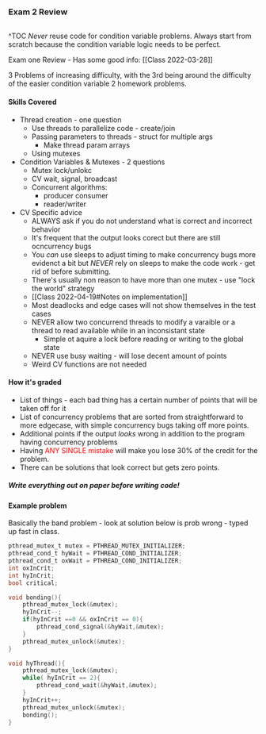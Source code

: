 ### Exam 2 Review
```toc
```
^TOC
*Never* reuse code for condition variable problems. Always start from scratch because the condition variable logic needs to be perfect.

Exam one Review - Has some good info: [[Class 2022-03-28]]

3 Problems of increasing difficulty, with the 3rd being around the difficulty of the easier condition variable 2 homework problems.

#### Skills Covered
- Thread creation - one question
	- Use threads to parallelize code - create/join
	- Passing parameters to threads - struct for multiple args
		- Make thread param arrays
	- Using mutexes
- Condition Variables & Mutexes - 2 questions
	- Mutex lock/unlokc
	- CV wait, signal, broadcast
	- Concurrent algorithms:
		- producer consumer
		- reader/writer
- CV Specific advice
	- ALWAYS ask if you do not understand what is correct and incorrect behavior
	- It's frequent that the output looks corect but there are still ocncurrency bugs
	- You *can* use sleeps to adjust timing to make concurrency bugs more evidenct a bit but *NEVER* rely on sleeps to make the code work - get rid of before submitting.
	- There's usually non reason to have more than one mutex - use "lock the world" strategy
	-  [[Class 2022-04-19#Notes on implementation]]
	- Most deadlocks and edge cases will not show themselves in the test cases
	- NEVER allow two concurrend threads to modify a varaible or a thread to read available while in an inconsistant state
		- Simple ot aquire a lock before reading or writing to the global state
	- NEVER use busy waiting - will lose decent amount of points
	- Weird CV functions are not needed
#### How it's graded
- List of things - each bad thing has a certain number of points that will be taken off for it
- List of concurrency problems that are sorted from straightforward to more edgecase, with simple concurrency bugs taking off more points.
- Additional points if the output *looks* wrong in addition to the program having concurrency problems
- Having <span style='color:red'>ANY SINGLE mistake</span> will make you lose 30% of the credit for the problem. 
- There can be solutions that look correct but gets zero points.
##### Write everything out on paper before writing code!

#### Example problem
Basically the band problem - look at solution below is prob wrong - typed up fast in class.
```c
pthread_mutex_t mutex = PTHREAD_MUTEX_INITIALIZER;
pthread_cond_t hyWait = PTHREAD_COND_INITIALIZER;
pthread_cond_t oxWait = PTHREAD_COND_INITIALIZER;
int oxInCrit;
int hyInCrit;
bool critical;

void bonding(){
	pthread_mutex_lock(&mutex);
	hyInCrit--;
	if(hyInCrit ==0 && oxInCrit == 0){
		pthread_cond_signal(&hyWait,&mutex);
	}
	pthread_mutex_unlock(&mutex);
}

void hyThread(){
	pthread_mutex_lock(&mutex);
	while( hyInCrit == 2){
		pthread_cond_wait(&hyWait,&mutex);
	}
	hyInCrit++;
	pthread_mutex_unlock(&mutex);
	bonding();
}

```